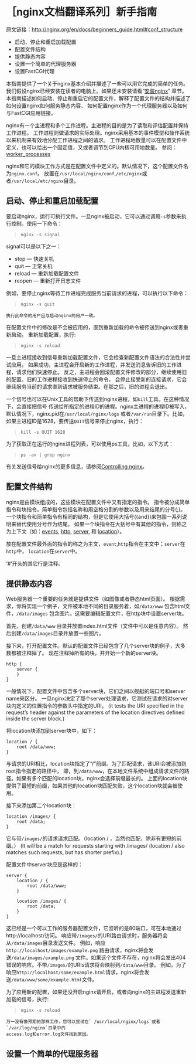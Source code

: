 # ［nginx文档翻译系列］新手指南
原文链接：http://nginx.org/en/docs/beginners_guide.html#conf_structure
+ 启动、停止和重启加载配置
+ 配置文件结构
+ 提供静态内容
+ 设置一个简单的代理服务器
+ 设置FastCGI代理

本指南提供了一个关于nginx基本介绍并描述了一些可以用它完成的简单的任务。
我们假设nginx已经安装在读者的电脑上。如果还未安装请看“[安装nginx](http://nginx.org/en/docs/install.html)”
章节。本指南描述如何启动、停止和重启它的配置文件，解释了配置文件的结构并描述了如何设置nginx如何服务静态内容、
如何配置nginx作为一个代理服务器以及如何与FastCGI应用链接。

nginx有一个主进程和多个工作进程。主进程的目的是为了读取和评估配置并保持工作进程。
工作进程则做请求的实际处理。nginx采用基本的事件模型和操作系统以来机制来有效地分配工作进程之间的请求。
工作进程地数量可以在配置文件中定义，也可以给出一个固定值，又或者调节到CPU内核可用地数量。
参阅：[worker_processes](http://nginx.org/en/docs/ngx_core_module.html#worker_processes)

nginx和它的模块工作方式是在配置文件中定义的。默认情况下，这个配置文件名为`nginx.conf`。
放置在`/usr/local/nginx/conf`,`/etc/nginx`或者`/usr/local/etc/nginx`目录。


## 启动、停止和重启加载配置
要启动nginx，运行可执行文件。一旦nginx被启动，它可以通过调用`-s`参数来执行控制。使用一下命令：
>`nginx -s signal`

signal可以是以下之一：

+ stop — 快速关机
+ quit — 正常关机
+ reload — 重新加载配置文件
+ reopen — 重新打开日志文件

例如，要停止nginx等待工作进程完成服务当前请求的进程，可以执行以下命令：
>`nginx -s quit`

```
执行此命令的用户应与启动nginx的用户一致。
```

在配置文件中的修改是不会被应用的，直到重新加载的命令被传送到nginx或者重新启动。
重新加载配置，执行:
>`nginx -s reload`

一旦主进程接收到信号重新加载配置文件，它会检查新配置文件语法的合法性并尝试应用。
如果成功，主进程会开启新的工作进程，并发送消息告诉旧的工作进程，请求他们快速停止。
反之，主进程会回滚配置文件修改的部分，继续使用旧的配置。旧的工作进程接收到快速停止的命令，
会停止接受新的连接请求，它会继续服务当前的请求直到请求被服务结束。在那之后，旧的进程会退出。


一个信号也可以在Unix工具的帮助下传送到nginx进程，如`kill`工具。在这种情况下，会直接把信号
传送给所指定的进程ID的进程。nginx主进程的进程ID被写入，默认情况下，nginx.pid在`/usr/local/nginx/logs`
或者`/var/run`目录下。比如，如果主进程ID是1628，要传送`QUIT`信号来停止nginx，执行：
>`kill -s QUIT 1628`


为了获取正在运行的nginx进程列表，可以使用ps工具，比如，以下方式：
>`ps -ax | grep nginx`

有关发送信号给nginx的更多信息，请参阅[Controlling nginx](http://nginx.org/en/docs/control.html)。

## 配置文件结构
nginx是由模块组成的，这些模块在配置文件中又有指定的指令。
指令被分成简单指令和块指令。简单指令包括名称和用空格分割的参数以及用来结尾的分号(;)。
一个块指令和简单指令有相同的结构，但是它使用大括号({and})来包围一系列说明来替代使用分号作为结尾。
如果一个块指令在大括号中有其他的指令，则称之为上下文（如：[events](http://nginx.org/en/docs/ngx_core_module.html#events),
 [http](http://nginx.org/en/docs/http/ngx_http_core_module.html#http),
 [server](http://nginx.org/en/docs/http/ngx_http_core_module.html#server), 
 和
 [location](http://nginx.org/en/docs/http/ngx_http_core_module.html#location)）。
 
放在配置文件最外面的指令的称之为主文，`event`,`http`指令在主文中；`server`在`http`中，
`location`在`server`中。

‘#’开头的其它行是注释。

## 提供静态内容
Web服务器一个重要的任务就是提供文件（如图像或者静态html页面）。
根据需求，你将实现一个例子，文件被本地不同的目录服务着，如`/data/www` 
包含html文件，`/data/images` 包含图片。这需要编辑配置文件，在http块中设置server块。

首先，创建`/data/www` 目录并放置index.html文件（文件中可以是任意内容）。
然后创建`/data/images`目录并放置一些图片。

接下来，打开配置文件。默认的配置文件已经包含了几个server块的例子，大多数都被注释掉了。
现在注释掉所有的块，并开始一个新的server块。
>
```
http {
    server {
    }
}
```

一般情况下，配置文件中包含多个server块，它们之间以舰艇的端口号和server name来区分。
一旦nginx决定了那个server处理请求，它测试在请求的对server块内定义的位置指令的参数头中指定的URI。
(it tests the URI specified in the request’s header against the parameters of the location directives defined inside the server block.)

将location块添加到server块中，如下：
>
```
location / {
    root /data/www;
}
```

与请求的URI相比，location块指定了“/”前缀。为了匹配请求，该URI会被添加到root指令指定的路径中，
即，到`/data/www`，在本地文件系统中组成请求文件的路径。如果有多个匹配的location块，nginx会选择前缀最长的。
上面的location块提供了最短的前缀，如果其他的location块匹配失败，这个location块就会被使用。

接下来添加第二个location块：
>
```
location /images/ {
    root /data;
}
```

它与带`/images/`的请求请求匹配。（location / ，当然也匹配，除非有更短的前缀。）
(It will be a match for requests starting with /images/ (location / also matches such requests, but has shorter prefix).)

配置文件中server块应是这样的：
>
```
server {
    location / {
        root /data/www;
    }

    location /images/ {
        root /data;
    }
}
```


这已经是一个可以工作的服务器配置文件，它监听的是80端口，可在本地通过http://localhost/访问。
响应带`/images/`的URI路由请求时，服务器将会从`/data/images`目录发送文件。
例如，响应 `http://localhost/images/example.png`  路由请求，nginx将会发送`/data/images/example.png`
文件。如果这个文件不存在，nginx将会发出404错误的响应。不带`/images/`的URIs请求将会映射到`/data/www`目录。
例如，为了响应`http://localhost/some/example.html`请求，nginx将会发送`/data/www/some/example.html`文件。

为了应用新的配置，如果还没开启nginx请开启，或者向nginx的主进程发送重新加载的信号，执行:

>`nginx -s reload`

```
万一没有像预期的那样工作，您可以尝试在` /usr/local/nginx/logs`或者`/var/log/nginx`目录中的
access.log和error.log文件找到原因。
```


## 设置一个简单的代理服务器


